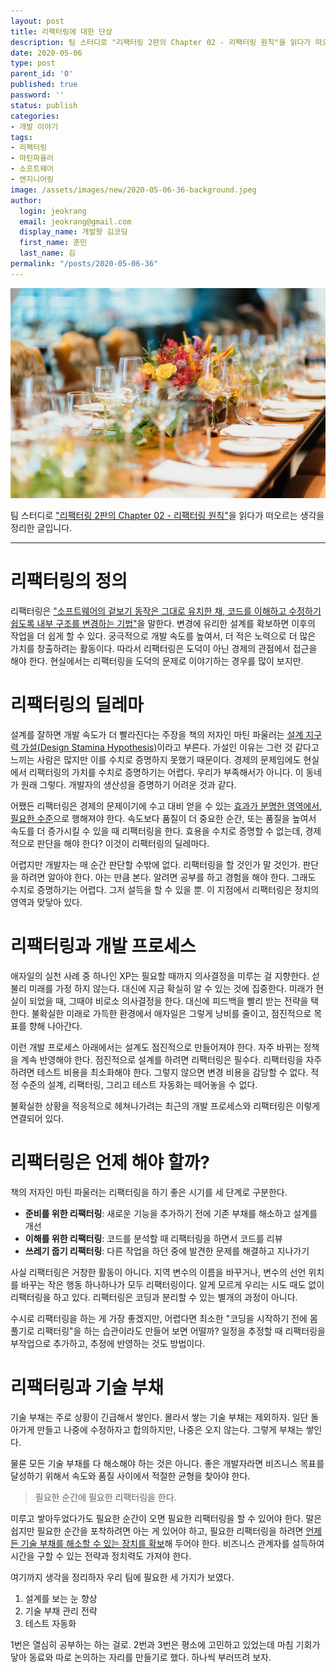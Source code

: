 ```yaml
---
layout: post
title: 리팩터링에 대한 단상
description: 팀 스터디로 "리팩터링 2판의 Chapter 02 - 리팩터링 원칙"을 읽다가 떠오르는 생각을 정리한 글입니다.
date: 2020-05-06
type: post
parent_id: '0'
published: true
password: ''
status: publish
categories:
- 개발 이야기
tags:
- 리팩터링
- 마틴파울러
- 소프트웨어
- 엔지니어링
image: /assets/images/new/2020-05-06-36-background.jpeg
author:
  login: jeokrang
  email: jeokrang@gmail.com
  display_name: 개발왕 김코딩
  first_name: 훈민
  last_name: 김
permalink: "/posts/2020-05-06-36"
---
```


<img src="/assets/images/new/2020-05-06-36-background.jpeg" />

팀 스터디로 ["리팩터링 2판의 Chapter 02 - 리팩터링 원칙"](http://www.yes24.com/Product/Goods/89649360?scode=032&OzSrank=1)을 읽다가 떠오르는 생각을 정리한 글입니다.

<hr/>

# 리팩터링의 정의

리팩터링은 <u>"소프트웨어의 겉보기 동작은 그대로 유치한 채, 코드를 이해하고 수정하기 쉽도록 내부 구조를 변경하는 기법"</u>을 말한다. 변경에 유리한 설계를 확보하면 이후의 작업을 더 쉽게 할 수 있다. 궁극적으로 개발 속도를 높여서, 더 적은 노력으로 더 많은 가치를 창출하려는 활동이다. 따라서 리팩터링은 도덕이 아닌 경제의 관점에서 접근을 해야 한다. 현실에서는 리팩터링을 도덕의 문제로 이야기하는 경우를 많이 보지만.
 
# 리팩터링의 딜레마

설계를 잘하면 개발 속도가 더 빨라진다는 주장을 책의 저자인 마틴 파울러는 <u>설계 지구력 가설(Design Stamina Hypothesis)</u>이라고 부른다. 가설인 이유는 그런 것 같다고 느끼는 사람은 많지만 이를 수치로 증명하지 못했기 때문이다. 경제의 문제임에도 현실에서 리팩터링의 가치를 수치로 증명하기는 어렵다. 우리가 부족해서가 아니다. 이 동네가 원래 그렇다. 개발자의 생산성을 증명하기 어려운 것과 같다.

 어쨌든 리팩터링은 경제의 문제이기에 수고 대비 얻을 수 있는 <u>효과가 분명한 영역에서, 필요한 수준</u>으로 행해져야 한다. 속도보다 품질이 더 중요한 순간, 또는 품질을 높여서 속도를 더 증가시킬 수 있을 때 리팩터링을 한다. 효용을 수치로 증명할 수 없는데, 경제적으로 판단을 해야 한다? 이것이 리팩터링의 딜레마다.

 어렵지만 개발자는 매 순간 판단할 수밖에 없다. 리팩터링을 할 것인가 말 것인가. 판단을 하려면 알아야 한다. 아는 만큼 본다. 알려면 공부를 하고 경험을 해야 한다. 그래도 수치로 증명하기는 어렵다. 그저 설득을 할 수 있을 뿐. 이 지점에서 리팩터링은 정치의 영역과 맞닿아 있다.
 
# 리팩터링과 개발 프로세스

애자일의 실천 사례 중 하나인 XP는 필요할 때까지 의사결정을 미루는 걸 지향한다. 섣불리 미래를 가정 하지 않는다. 대신에 지금 확실히 알 수 있는 것에 집중한다. 미래가 현실이 되었을 때, 그때야 비로소 의사결정을 한다. 대신에 피드백을 빨리 받는 전략을 택한다. 불확실한 미래로 가득한 환경에서 애자일은 그렇게 낭비를 줄이고, 점진적으로 목표를 향해 나아간다.

이런 개발 프로세스 아래에서는 설계도 점진적으로 만들어져야 한다. 자주 바뀌는 정책을 계속 반영해야 한다. 점진적으로 설계를 하려면 리팩터링은 필수다. 리팩터링을 자주 하려면 테스트 비용을 최소화해야 한다. 그렇지 않으면 변경 비용을 감당할 수 없다. 적정 수준의 설계, 리팩터링, 그리고 테스트 자동화는 떼어놓을 수 없다.

 불확실한 상황을 적응적으로 헤쳐나가려는 최근의 개발 프로세스와 리팩터링은 이렇게 연결되어 있다.

# 리팩터링은 언제 해야 할까?

책의 저자인 마틴 파울러는 리팩터링을 하기 좋은 시기를 세 단계로 구분한다.
 
- <b>준비를 위한 리팩터링</b>: 새로운 기능을 추가하기 전에 기존 부채를 해소하고 설계를 개선
- <b>이해를 위한 리팩터링</b>: 코드를 분석할 때 리팩터링을 하면서 코드를 리뷰
- <b>쓰레기 줍기 리팩터링</b>: 다른 작업을 하던 중에 발견한 문제를 해결하고 지나가기

사실 리팩터링은 거창한 활동이 아니다. 지역 변수의 이름을 바꾸거나, 변수의 선언 위치를 바꾸는 작은 행동 하나하나가 모두 리팩터링이다. 알게 모르게 우리는 시도 때도 없이 리팩터링을 하고 있다. 리팩터링은 코딩과 분리할 수 있는 별개의 과정이 아니다.

수시로 리팩터링을 하는 게 가장 좋겠지만, 어렵다면 최소한 "코딩을 시작하기 전에 몸풀기로 리팩터링"을 하는 습관이라도 만들어 보면 어떨까? 일정을 추정할 때 리팩터링을 부작업으로 추가하고, 추정에 반영하는 것도 방법이다.
 
# 리팩터링과 기술 부채

기술 부채는 주로 상황이 긴급해서 쌓인다. 몰라서 쌓는 기술 부채는 제외하자. 일단 돌아가게 만들고 나중에 수정하자고 합의하지만, 나중은 오지 않는다. 그렇게 부채는 쌓인다.

물론 모든 기술 부채를 다 해소해야 하는 것은 아니다. 좋은 개발자라면 비즈니스 목표를 달성하기 위해서 속도와 품질 사이에서 적절한 균형을 찾아야 한다.

> 필요한 순간에 필요한 리팩터링을 한다.

미루고 쌓아두었다가도 필요한 순간이 오면 필요한 리팩터링을 할 수 있어야 한다. 말은 쉽지만 필요한 순간을 포착하려면 아는 게 있어야 하고, 필요한 리팩터링을 하려면 <u>언제든 기술 부채를 해소할 수 있는 장치를 확보</u>해 두어야 한다. 비즈니스 관계자를 설득하여 시간을 구할 수 있는 전략과 정치력도 가져야 한다.

여기까지 생각을 정리하자 우리 팀에 필요한 세 가지가 보였다.
 
1. 설계를 보는 눈 향상
2. 기술 부채 관리 전략
3. 테스트 자동화

1번은 열심히 공부하는 하는 걸로. 2번과 3번은 평소에 고민하고 있었는데 마침 기회가 닿아 동료와 따로 논의하는 자리를 만들기로 했다. 하나씩 부러뜨려 보자.
